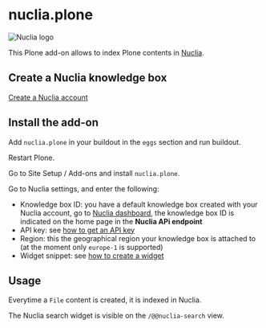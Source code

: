 # nuclia.plone

![Nuclia logo](https://nuclia.cloud/assets/logos/logo_text.svg)

This Plone add-on allows to index Plone contents in [Nuclia](https://nuclia.com/).

## Create a Nuclia knowledge box

[Create a Nuclia account](https://docs.nuclia.dev/docs/quick-start/create)

## Install the add-on

Add `nuclia.plone` in your buildout in the `eggs` section and run buildout.

Restart Plone.

Go to Site Setup / Add-ons and install `nuclia.plone`.

Go to Nuclia settings, and enter the following:

- Knowledge box ID: you have a default knowledge box created with your Nuclia account, go to [Nuclia dashboard](https://nuclia.cloud/), the knowledge box ID is indicated on the home page in the **Nuclia APi endpoint**
- API key: see [how to get an API key](https://docs.nuclia.dev/docs/guides/getting-started/quick-start/push#get-an-api-key)
- Region: this the geographical region your knowledge box is attached to (at the moment only `europe-1` is supported)
- Widget snippet: see [how to create a widget](https://docs.nuclia.dev/docs/guides/getting-started/quick-start/search#add-a-search-widget-to-your-website)

## Usage

Everytime a `File` content is created, it is indexed in Nuclia.

The Nuclia search widget is visible on the `/@@nuclia-search` view.
